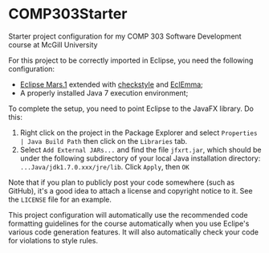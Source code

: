 # COMP303Starter
Starter project configuration for my COMP 303 Software Development course at McGill University

For this project to be correctly imported in Eclipse, you need the following configuration:

* [Eclipse Mars.1](https://www.eclipse.org/downloads/index.php) extended with [checkstyle](http://marketplace.eclipse.org/content/checkstyle-plug) and [EclEmma](http://marketplace.eclipse.org/content/eclemma-java-code-coverage);
* A properly installed Java 7 execution environment;

To complete the setup, you need to point Eclipse to the JavaFX library. Do this:
1. Right click on the project in the Package Explorer and select `Properties | Java Build Path` then click on the `Libraries` tab.
2. Select `Add External JARs...` and find the file `jfxrt.jar`, which should be under the following subdirectory of your local Java installation directory: `...Java/jdk1.7.0.xxx/jre/lib`. Click `Apply`, then `OK`

Note that if you plan to publicly post your code somewhere (such as GitHub), it's a good idea to attach a license and copyright notice to it. See the `LICENSE` file for an example.

This project configuration will automatically use the recommended code formatting guidelines for the course automatically when you use Eclipe's various code generation features. It will also automatically check your code for violations to style rules.
